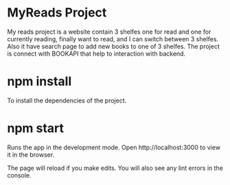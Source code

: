 # MyReads Project

My reads project is a website contain 3 shelfes one for read and one for currently reading, finally want to read, and I can switch between 3 shelfes.
Also it have search page to add new books to one of 3 shelfes.
The project is connect with BOOKAPI that help to interaction with backend.

# npm install 

To install the dependencies of the project.

# npm start

Runs the app in the development mode.
Open http://localhost:3000 to view it in the browser.

The page will reload if you make edits.
You will also see any lint errors in the console.
